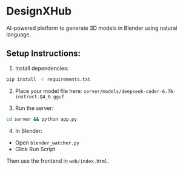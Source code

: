 # DesignXHub
AI-powered platform to generate 3D models in Blender using natural language.

## Setup Instructions:
1. Install dependencies:
```bash
pip install -r requirements.txt
```

2. Place your model file here:
`server/models/deepseek-coder-6.7b-instruct.Q4_0.gguf`

3. Run the server:
```bash
cd server && python app.py
```

4. In Blender:
- Open `blender_watcher.py`
- Click Run Script

Then use the frontend in `web/index.html`.